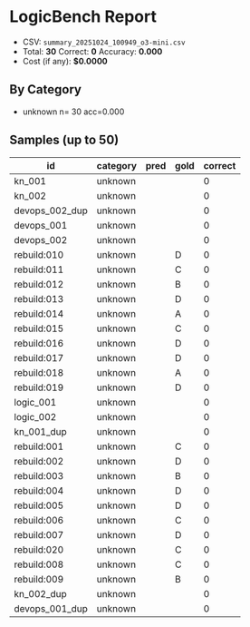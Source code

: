 # LogicBench Report

- CSV: `summary_20251024_100949_o3-mini.csv`
- Total: **30**  Correct: **0**  Accuracy: **0.000**
- Cost (if any): **$0.0000**

## By Category
- unknown      n= 30 acc=0.000

## Samples (up to 50)

id | category | pred | gold | correct
---|---|---|---|---
kn_001 | unknown |  |  | 0
kn_002 | unknown |  |  | 0
devops_002_dup | unknown |  |  | 0
devops_001 | unknown |  |  | 0
devops_002 | unknown |  |  | 0
rebuild:010 | unknown |  | D | 0
rebuild:011 | unknown |  | C | 0
rebuild:012 | unknown |  | B | 0
rebuild:013 | unknown |  | D | 0
rebuild:014 | unknown |  | A | 0
rebuild:015 | unknown |  | C | 0
rebuild:016 | unknown |  | D | 0
rebuild:017 | unknown |  | D | 0
rebuild:018 | unknown |  | A | 0
rebuild:019 | unknown |  | D | 0
logic_001 | unknown |  |  | 0
logic_002 | unknown |  |  | 0
kn_001_dup | unknown |  |  | 0
rebuild:001 | unknown |  | C | 0
rebuild:002 | unknown |  | D | 0
rebuild:003 | unknown |  | B | 0
rebuild:004 | unknown |  | D | 0
rebuild:005 | unknown |  | D | 0
rebuild:006 | unknown |  | C | 0
rebuild:007 | unknown |  | D | 0
rebuild:020 | unknown |  | C | 0
rebuild:008 | unknown |  | C | 0
rebuild:009 | unknown |  | B | 0
kn_002_dup | unknown |  |  | 0
devops_001_dup | unknown |  |  | 0
